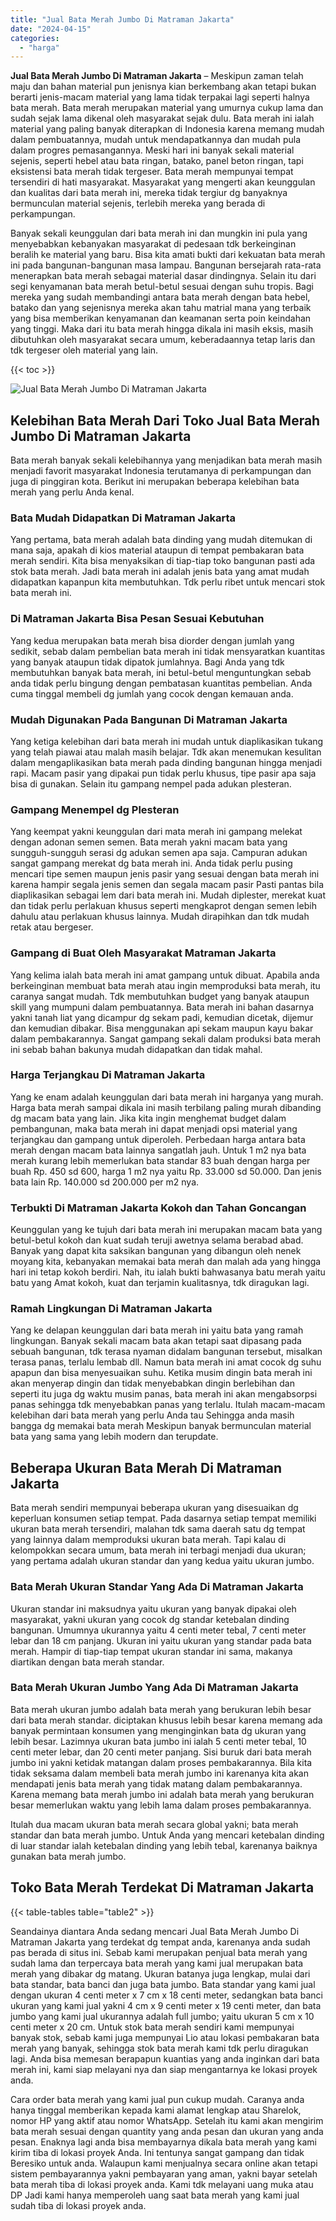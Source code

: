 ```yaml
---
title: "Jual Bata Merah Jumbo Di Matraman Jakarta"
date: "2024-04-15"
categories: 
  - "harga"
---
```


**Jual Bata Merah Jumbo Di Matraman Jakarta** – Meskipun zaman telah maju dan bahan material pun jenisnya kian berkembang akan tetapi bukan berarti jenis-macam material yang lama tidak terpakai lagi seperti halnya bata merah. Bata merah merupakan material yang umurnya cukup lama dan sudah sejak lama dikenal oleh masyarakat sejak dulu. Bata merah ini ialah material yang paling banyak diterapkan di Indonesia karena memang mudah dalam pembuatannya, mudah untuk mendapatkannya dan mudah pula dalam progres pemasangannya. Meski hari ini banyak sekali material sejenis, seperti hebel atau bata ringan, batako, panel beton ringan, tapi eksistensi bata merah tidak tergeser. Bata merah mempunyai tempat tersendiri di hati masyarakat. Masyarakat yang mengerti akan keunggulan dan kualitas dari bata merah ini, mereka tidak tergiur dg banyaknya bermunculan material sejenis, terlebih mereka yang berada di perkampungan.

Banyak sekali keunggulan dari bata merah ini dan mungkin ini pula yang menyebabkan kebanyakan masyarakat di pedesaan tdk berkeinginan beralih ke material yang baru. Bisa kita amati bukti dari kekuatan bata merah ini pada bangunan-bangunan masa lampau. Bangunan bersejarah rata-rata menerapkan bata merah sebagai material dasar dindingnya. Selain itu dari segi kenyamanan bata merah betul-betul sesuai dengan suhu tropis. Bagi mereka yang sudah membandingi antara bata merah dengan bata hebel, batako dan yang sejenisnya mereka akan tahu matrial mana yang terbaik yang bisa memberikan kenyamanan dan keamanan serta poin keindahan yang tinggi. Maka dari itu bata merah hingga dikala ini masih eksis, masih dibutuhkan oleh masyarakat secara umum, keberadaannya tetap laris dan tdk tergeser oleh material yang lain.

{{< toc >}}

![Jual Bata Merah Jumbo Di Matraman Jakarta](/images/jual-bata-merah-29.png)

## Kelebihan Bata Merah Dari Toko Jual Bata Merah Jumbo Di Matraman Jakarta

Bata merah banyak sekali kelebihannya yang menjadikan bata merah masih menjadi favorit masyarakat Indonesia terutamanya di perkampungan dan juga di pinggiran kota. Berikut ini merupakan beberapa kelebihan bata merah yang perlu Anda kenal.

### Bata Mudah Didapatkan Di Matraman Jakarta

Yang pertama, bata merah adalah bata dinding yang mudah ditemukan di mana saja, apakah di kios material ataupun di tempat pembakaran bata merah sendiri. Kita bisa menyaksikan di tiap-tiap toko bangunan pasti ada stok bata merah. Jadi bata merah ini adalah jenis bata yang amat mudah didapatkan kapanpun kita membutuhkan. Tdk perlu ribet untuk mencari stok bata merah ini.

### Di Matraman Jakarta Bisa Pesan Sesuai Kebutuhan

Yang kedua merupakan bata merah bisa diorder dengan jumlah yang sedikit, sebab dalam pembelian bata merah ini tidak mensyaratkan kuantitas yang banyak ataupun tidak dipatok jumlahnya. Bagi Anda yang tdk membutuhkan banyak bata merah, ini betul-betul menguntungkan sebab anda tidak perlu bingung dengan pembatasan kuantitas pembelian. Anda cuma tinggal membeli dg jumlah yang cocok dengan kemauan anda.

### Mudah Digunakan Pada Bangunan Di Matraman Jakarta

Yang ketiga kelebihan dari bata merah ini mudah untuk diaplikasikan tukang yang telah piawai atau malah masih belajar. Tdk akan menemukan kesulitan dalam mengaplikasikan bata merah pada dinding bangunan hingga menjadi rapi. Macam pasir yang dipakai pun tidak perlu khusus, tipe pasir apa saja bisa di gunakan. Selain itu gampang nempel pada adukan plesteran.

### Gampang Menempel dg Plesteran

Yang keempat yakni keunggulan dari mata merah ini gampang melekat dengan adonan semen semen. Bata merah yakni macam bata yang sungguh-sungguh serasi dg adukan semen apa saja. Campuran adukan sangat gampang merekat dg bata merah ini. Anda tidak perlu pusing mencari tipe semen maupun jenis pasir yang sesuai dengan bata merah ini karena hampir segala jenis semen dan segala macam pasir Pasti pantas bila diaplikasikan sebagai lem dari bata merah ini. Mudah diplester, merekat kuat dan tidak perlu perlakuan khusus seperti mengkaprot dengan semen lebih dahulu atau perlakuan khusus lainnya. Mudah dirapihkan dan tdk mudah retak atau bergeser.

### Gampang di Buat Oleh Masyarakat Matraman Jakarta

Yang kelima ialah bata merah ini amat gampang untuk dibuat. Apabila anda berkeinginan membuat bata merah atau ingin memproduksi bata merah, itu caranya sangat mudah. Tdk membutuhkan budget yang banyak ataupun skill yang mumpuni dalam pembuatannya. Bata merah ini bahan dasarnya yakni tanah liat yang dicampur dg sekam padi, kemudian dicetak, dijemur dan kemudian dibakar. Bisa menggunakan api sekam maupun kayu bakar dalam pembakarannya. Sangat gampang sekali dalam produksi bata merah ini sebab bahan bakunya mudah didapatkan dan tidak mahal.

### Harga Terjangkau Di Matraman Jakarta

Yang ke enam adalah keunggulan dari bata merah ini harganya yang murah. Harga bata merah sampai dikala ini masih terbilang paling murah dibanding dg macam bata yang lain. Jika kita ingin menghemat budget dalam pembangunan, maka bata merah ini dapat menjadi opsi material yang terjangkau dan gampang untuk diperoleh. Perbedaan harga antara bata merah dengan macam bata lainnya sangatlah jauh. Untuk 1 m2 nya bata merah kurang lebih memerlukan bata standar 83 buah dengan harga per buah Rp. 450 sd 600, harga 1 m2 nya yaitu Rp. 33.000 sd 50.000. Dan jenis bata lain Rp. 140.000 sd 200.000 per m2 nya.

### Terbukti Di Matraman Jakarta Kokoh dan Tahan Goncangan

Keunggulan yang ke tujuh dari bata merah ini merupakan macam bata yang betul-betul kokoh dan kuat sudah teruji awetnya selama berabad abad. Banyak yang dapat kita saksikan bangunan yang dibangun oleh nenek moyang kita, kebanyakan memakai bata merah dan malah ada yang hingga hari ini tetap kokoh berdiri. Nah, itu ialah bukti bahwasanya batu merah yaitu batu yang Amat kokoh, kuat dan terjamin kualitasnya, tdk diragukan lagi.

### Ramah Lingkungan Di Matraman Jakarta

Yang ke delapan keunggulan dari bata merah ini yaitu bata yang ramah lingkungan. Banyak sekali macam bata akan tetapi saat dipasang pada sebuah bangunan, tdk terasa nyaman didalam bangunan tersebut, misalkan terasa panas, terlalu lembab dll. Namun bata merah ini amat cocok dg suhu apapun dan bisa menyesuaikan suhu. Ketika musim dingin bata merah ini akan menyerap dingin dan tidak menyebabkan dingin berlebihan dan seperti itu juga dg waktu musim panas, bata merah ini akan mengabsorpsi panas sehingga tdk menyebabkan panas yang terlalu. Itulah macam-macam kelebihan dari bata merah yang perlu Anda tau Sehingga anda masih bangga dg memakai bata merah Meskipun banyak bermunculan material bata yang sama yang lebih modern dan terupdate.

## Beberapa Ukuran Bata Merah Di Matraman Jakarta

Bata merah sendiri mempunyai beberapa ukuran yang disesuaikan dg keperluan konsumen setiap tempat. Pada dasarnya setiap tempat memiliki ukuran bata merah tersendiri, malahan tdk sama daerah satu dg tempat yang lainnya dalam memproduksi ukuran bata merah. Tapi kalau di kelompokkan secara umum, bata merah ini terbagi menjadi dua ukuran; yang pertama adalah ukuran standar dan yang kedua yaitu ukuran jumbo.

### Bata Merah Ukuran Standar Yang Ada Di Matraman Jakarta

Ukuran standar ini maksudnya yaitu ukuran yang banyak dipakai oleh masyarakat, yakni ukuran yang cocok dg standar ketebalan dinding bangunan. Umumnya ukurannya yaitu 4 centi meter tebal, 7 centi meter lebar dan 18 cm panjang. Ukuran ini yaitu ukuran yang standar pada bata merah. Hampir di tiap-tiap tempat ukuran standar ini sama, makanya diartikan dengan bata merah standar.

### Bata Merah Ukuran Jumbo Yang Ada Di Matraman Jakarta

Bata merah ukuran jumbo adalah bata merah yang berukuran lebih besar dari bata merah standar. diciptakan khusus lebih besar karena memang ada banyak permintaan konsumen yang menginginkan bata dg ukuran yang lebih besar. Lazimnya ukuran bata jumbo ini ialah 5 centi meter tebal, 10 centi meter lebar, dan 20 centi meter panjang. Sisi buruk dari bata merah jumbo ini yakni ketidak matangan dalam proses pembakarannya. Bila kita tidak seksama dalam membeli bata merah jumbo ini karenanya kita akan mendapati jenis bata merah yang tidak matang dalam pembakarannya. Karena memang bata merah jumbo ini adalah bata merah yang berukuran besar memerlukan waktu yang lebih lama dalam proses pembakarannya.

Itulah dua macam ukuran bata merah secara global yakni; bata merah standar dan bata merah jumbo. Untuk Anda yang mencari ketebalan dinding di luar standar ialah ketebalan dinding yang lebih tebal, karenanya baiknya gunakan bata merah jumbo.

## Toko Bata Merah Terdekat Di Matraman Jakarta

{{< table-tables table="table2" >}}

Seandainya diantara Anda sedang mencari Jual Bata Merah Jumbo Di Matraman Jakarta yang terdekat dg tempat anda, karenanya anda sudah pas berada di situs ini. Sebab kami merupakan penjual bata merah yang sudah lama dan terpercaya bata merah yang kami jual merupakan bata merah yang dibakar dg matang. Ukuran batanya juga lengkap, mulai dari bata standar, bata banci dan juga bata jumbo. Bata standar yang kami jual dengan ukuran 4 centi meter x 7 cm x 18 centi meter, sedangkan bata banci ukuran yang kami jual yakni 4 cm x 9 centi meter x 19 centi meter, dan bata jumbo yang kami jual ukurannya adalah full jumbo; yaitu ukuran 5 cm x 10 centi meter x 20 cm. Untuk stok bata merah sendiri kami mempunyai banyak stok, sebab kami juga mempunyai Lio atau lokasi pembakaran bata merah yang banyak, sehingga stok bata merah kami tdk perlu diragukan lagi. Anda bisa memesan berapapun kuantias yang anda inginkan dari bata merah ini, kami siap melayani nya dan siap mengantarnya ke lokasi proyek anda.

Cara order bata merah yang kami jual pun cukup mudah. Caranya anda hanya tinggal memberikan kepada kami alamat lengkap atau Sharelok, nomor HP yang aktif atau nomor WhatsApp. Setelah itu kami akan mengirim bata merah sesuai dengan quantity yang anda pesan dan ukuran yang anda pesan. Enaknya lagi anda bisa membayarnya dikala bata merah yang kami kirim tiba di lokasi proyek Anda. Ini tentunya sangat gampang dan tidak Beresiko untuk anda. Walaupun kami menjualnya secara online akan tetapi sistem pembayarannya yakni pembayaran yang aman, yakni bayar setelah bata merah tiba di lokasi proyek anda. Kami tdk melayani uang muka atau DP Jadi kami hanya memperoleh uang saat bata merah yang kami jual sudah tiba di lokasi proyek anda.
